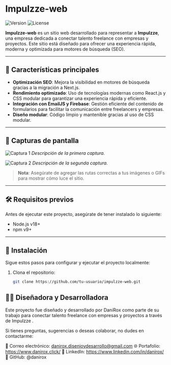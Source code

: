 # **Impulzze-web**

![Version](https://img.shields.io/badge/version-0.1-blue) ![License](https://img.shields.io/badge/license-MIT-green)

**Impulzze-web** es un sitio web desarrollado para representar a **Impulzze**, una empresa dedicada a conectar talento freelance con empresas y proyectos. Este sitio está diseñado para ofrecer una experiencia rápida, moderna y optimizada para motores de búsqueda (SEO).

---

## 🌟 Características principales

- **Optimización SEO**: Mejora la visibilidad en motores de búsqueda gracias a la migración a Next.js.
- **Rendimiento optimizado**: Uso de tecnologías modernas como React.js y CSS modular para garantizar una experiencia rápida y eficiente.
- **Integración con EmailJS y Firebase**: Gestión eficiente del contenido de formularios para facilitar la comunicación entre freelancers y empresas.
- **Diseño modular**: Código limpio y mantenible gracias al uso de CSS modular.

---

## 📸 Capturas de pantalla

![Captura 1](ruta/a/la/imagen1.png)
*Descripción de la primera captura.*

![Captura 2](ruta/a/la/imagen2.png)
*Descripción de la segunda captura.*

> **Nota**: Asegúrate de agregar las rutas correctas a tus imágenes o GIFs para mostrar cómo luce el sitio.

---

## 🛠 Requisitos previos

Antes de ejecutar este proyecto, asegúrate de tener instalado lo siguiente:

- Node.js v18+
- npm v9+

---

## 🚀 Instalación

Sigue estos pasos para configurar y ejecutar el proyecto localmente:

1. Clona el repositorio:
   ```bash
   git clone https://github.com/tu-usuario/impulzze-web.git


## 👩‍💻 Diseñadora y Desarrolladora

Este proyecto fue diseñado y desarrollado por DaniRox como parte de su trabajo para conectar talento freelance con empresas y proyectos a través de Impulzze .

Si tienes preguntas, sugerencias o deseas colaborar, no dudes en contactarme:

📧 Correo electrónico: danirox.disenioydesarrollo@gmail.com
🌐 Portafolio: https://www.danirox.click/
🔗 LinkedIn: https://www.linkedin.com/in/danirox/
🐙 GitHub: @danirox
